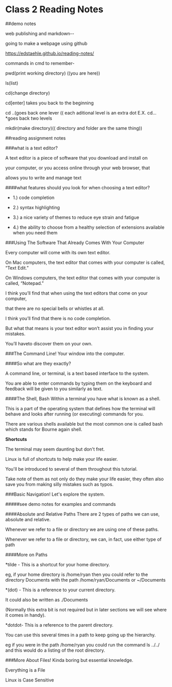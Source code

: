 # Class 2 Reading Notes
##demo notes

web publishing and markdown--

going to make a webpage using github

https://edstaehle.github.io/reading-notes/

commands in cmd to remember-

pwd(print working directory) ((you are here))

ls(list)

cd(change directory)

cd[enter] takes you back to the beginning

cd ..(goes back one lever (( each aditional level is an extra dot E.X. cd... *goes back two levels

mkdir(make directory)(( directory and folder are the same thing))

##reading assignment notes

###what is a text editor?

 A text editor is a piece of software that you download and install on

your computer, or you access online through your web browser, that

allows you to write and manage text

####what features should you look for when choosing a text editor?

* 1.) code completion

* 2.) syntax highlighting

* 3.) a nice variety of themes to reduce eye strain and fatigue

* 4.) the ability to choose from a healthy selection of extensions available when you need them

###Using The Software That Already Comes With Your Computer

Every computer will come with its own text editor.
 
On Mac computers, the text editor that comes with your computer is called, “Text Edit.”

On Windows computers, the text editor that comes with your computer is called, “Notepad.”

I think you’ll find that when using the text editors that come on your computer, 

that there are no special bells or whistles at all. 

I think you’ll find that there is no code completion. 

But what that means is your text editor won’t assist you in finding your mistakes. 

You’ll haveto discover them on your own.

###The Command Line! Your window into the computer.

####So what are they exactly?

A command line, or terminal, is a text based interface to the system. 

You are able to enter commands by typing them on the keyboard and feedback will be given to you similarly as text.

####The Shell, Bash
Within a terminal you have what is known as a shell.

This is a part of the operating system that defines how the terminal will behave and looks after running (or executing) commands for you.

There are various shells available but the most common one is called bash which stands for Bourne again shell.

**Shortcuts**

The terminal may seem daunting but don't fret.

Linux is full of shortcuts to help make your life easier.

You'll be introduced to several of them throughout this tutorial.

Take note of them as not only do they make your life easier, they often also save you from making silly mistakes such as typos.

###Basic Navigation! Let's explore the system.

#####see demo notes for examples and commands

####Absolute and Relative Paths
There are 2 types of paths we can use, absolute and relative.

Whenever we refer to a file or directory we are using one of these paths.

Whenever we refer to a file or directory, we can, in fact, use either type of path

####More on Paths

*tilde - This is a shortcut for your home directory.

eg, if your home directory is /home/ryan then you could refer to the directory Documents with the path /home/ryan/Documents or ~/Documents

*(dot) - This is a reference to your current directory.

It could also be written as ./Documents

(Normally this extra bit is not required but in later sections we will see where it comes in handy).

*dotdot- This is a reference to the parent directory.

You can use this several times in a path to keep going up the hierarchy.

eg if you were in the path /home/ryan you could run the command ls ../../ and this would do a listing of the root directory.

###More About Files! Kinda boring but essential knowledge.

Everything is a File

Linux is Case Sensitive
